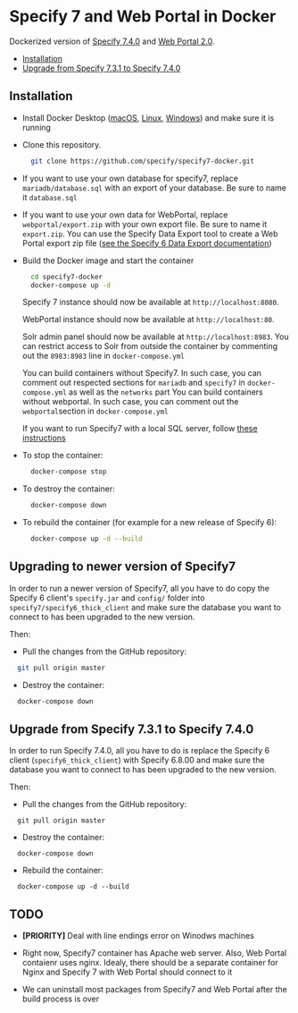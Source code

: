 # Specify 7 and Web Portal in Docker

Dockerized version of [Specify 7.4.0](https://github.com/specify/specify7) and [Web Portal 2.0](https://github.com/specify/webportal-installer).

- [Installation](#Installation)
- [Upgrade from Specify 7.3.1 to Specify 7.4.0](#upgrade-from-specify-731-to-specify-740)

## Installation

- Install Docker Desktop ([macOS](https://hub.docker.com/editions/community/docker-ce-desktop-mac/), [Linux](https://docs.docker.com/engine/install/ubuntu/), [Windows](https://hub.docker.com/editions/community/docker-ce-desktop-windows/)) and make sure it is running

- Clone this repository.
  ```bash
    git clone https://github.com/specify/specify7-docker.git
  ```

- If you want to use your own database for specify7, replace `mariadb/database.sql` with an export of your database. Be sure to name it `database.sql`

- If you want to use your own data for WebPortal, replace `webportal/export.zip` with your own export file. Be sure to name it `export.zip`. You can use the Specify Data Export tool to create a Web Portal export zip file ([see the Specify 6 Data Export documentation](https://www.sustain.specifysoftware.org/wp-content/uploads/2017/03/Using-the-Specify-Web-Portal.pdf))

- Build the Docker image and start the container
  ```bash
    cd specify7-docker
    docker-compose up -d
  ```

  Specify 7 instance should now be available at `http://localhost:8080`.
  
  WebPortal instance should now be available at `http://localhost:80`.
  
  Solr admin panel should now be available at `http://localhost:8983`. You can restrict access to Solr from outside the container by commenting out the `8983:8983` line in `docker-compose.yml`

  You can build containers without Specify7. In such case, you can comment out respected sections for `mariadb` and `specify7` in `docker-compose.yml` as well as the `networks` part
  You can build containers without webportal. In such case, you can comment out the `webportal`section in `docker-compose.yml`

  If you want to run Specify7 with a local SQL server, follow [these instructions](https://github.com/specify/specify7-docker/tree/sp7_only)

- To stop the container:
  ```bash
    docker-compose stop
  ```
- To destroy the container:
  ```bash
    docker-compose down
  ```
- To rebuild the container (for example for a new release of Specify 6):
  ```bash
    docker-compose up -d --build
  ```


## Upgrading to newer version of Specify7

In order to run a newer version of Specify7, all you have to do copy the Specify 6 client's `specify.jar` and `config/` folder into `specify7/specify6_thick_client` and make sure the database you want to connect to has been upgraded to the new version.

Then:

- Pull the changes from the GitHub repository:

```bash
  git pull origin master
```

- Destroy the container:

```bash
  docker-compose down
```

## Upgrade from Specify 7.3.1 to Specify 7.4.0

In order to run Specify 7.4.0, all you have to do is replace the Specify 6 client 
(`specify6_thick_client`) with Specify 6.8.00 and make sure the database you
want to connect to has been upgraded to the new version.

Then:

- Pull the changes from the GitHub repository:

```
  git pull origin master
```

- Destroy the container:

```
  docker-compose down
```

- Rebuild the container:

```
  docker-compose up -d --build
```

## TODO

- **[PRIORITY]** Deal with line endings error on Winodws machines

- Right now, Specify7 container has Apache web server. Also, Web Portal contaienr uses nginx. Idealy, there should be a separate container for Nginx and Specify 7 with Web Portal should connect to it

- We can uninstall most packages from Specify7 and Web Portal after the build process is over
